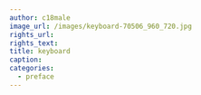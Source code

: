 ```yaml
---
author: c18male
image_url: /images/keyboard-70506_960_720.jpg
rights_url: 
rights_text: 
title: keyboard
caption:  
categories:
  - preface
---
```

